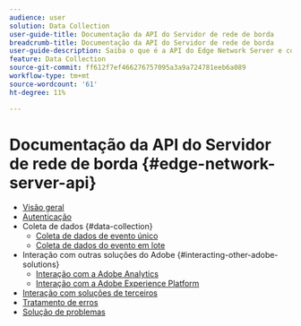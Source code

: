```yaml
---
audience: user
solution: Data Collection
user-guide-title: Documentação da API do Servidor de rede de borda
breadcrumb-title: Documentação da API do Servidor de rede de borda
user-guide-description: Saiba o que é a API do Edge Network Server e como usá-la.
feature: Data Collection
source-git-commit: ff612f7ef466276757095a3a9a724781eeb6a089
workflow-type: tm+mt
source-wordcount: '61'
ht-degree: 11%

---
```



# Documentação da API do Servidor de rede de borda {#edge-network-server-api}


- [Visão geral](overview.md)
- [Autenticação](authentication.md)
- Coleta de dados {#data-collection}
   - [Coleta de dados de evento único](interactive-data-collection.md)
   - [Coleta de dados do evento em lote](non-interactive-data-collection.md)
- Interação com outras soluções do Adobe {#interacting-other-adobe-solutions}
   - [Interação com a Adobe Analytics](interacting-adobe-analytics.md)
   - [Interação com a Adobe Experience Platform](interacting-experience-platform.md)
- [Interação com soluções de terceiros](interacting-third-party-solutions.md)
- [Tratamento de erros](error-handling.md)
- [Solução de problemas](troubleshooting.md)